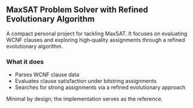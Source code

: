 ## MaxSAT Problem Solver with Refined Evolutionary Algorithm

A compact personal project for tackling MaxSAT. It focuses on evaluating WCNF clauses and exploring high‑quality assignments through a refined evolutionary algorithm.

### What it does

- Parses WCNF clause data
- Evaluates clause satisfaction under bitstring assignments
- Searches for strong assignments via a refined evolutionary approach

Minimal by design; the implementation serves as the reference.



